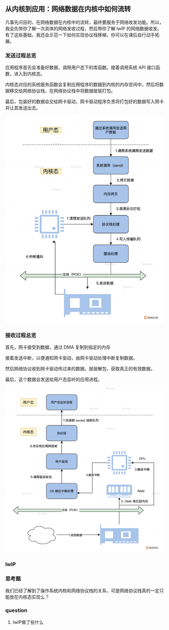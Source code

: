## 从内核到应用：网络数据在内核中如何流转

凡事先问目的，在网络数据在内核中的流转，最终要服务于网络收发功能。所以，我会先带你了解一次具体的网络发收过程，然后带你了解 lwIP 的网络数据收发。有了这些基础，我还会示范一下如何实现协议栈移植，你可以在课后自行动手拓展。

### 发送过程总览

应用程序首先会准备好数据，调用用户态下的库函数。接着调用系统 API 接口函数，进入到内核态。

内核态对应的系统服务函数会复制应用程序的数据到内核的内存空间中，然后将数据移交给网络协议栈，在网络协议栈中将数据层层打包。

最后，包装好的数据会交给网卡驱动，网卡驱动程序负责将打包好的数据写入网卡并让其发送出去。

![发送过程总览](./37_01.png)

### 接收过程总览

首先，网卡接受到数据，通过 DMA 复制到指定的内存

接着发送中断，以便通知网卡驱动，由网卡驱动处理中断复制数据。

然后网络协议收到网卡驱动传过来的数据，层层解包，获取真正的有效数据。

最后，这个数据会发送给用户态监听的应用进程。

![接收过程总览](./37_02.png)


### IwIP
### 思考题

我们已经了解到了操作系统内核和网络协议栈的关系，可是网络协议栈真的一定只能放在内核态实现么？

### question

1. IwIP做了些什么